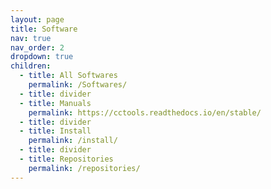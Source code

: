 ```yaml
---
layout: page
title: Software
nav: true
nav_order: 2
dropdown: true
children:
  - title: All Softwares
    permalink: /Softwares/
  - title: divider
  - title: Manuals
    permalink: https://cctools.readthedocs.io/en/stable/
  - title: divider
  - title: Install
    permalink: /install/
  - title: divider
  - title: Repositories
    permalink: /repositories/
---
```

